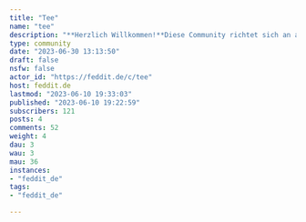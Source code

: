 ```yaml
---
title: "Tee" 
name: "tee"
description: "**Herzlich Willkommen!**Diese Community richtet sich an alle Freunde des Tees. Nicht nur Diskussionen zum echten Tee (Camellia sinensis) sind möglich, sondern auch zu Kräuter-, Früchte- und anderen Tees. Zeige uns deine Lieblingssorten, dein Teegeschirr oder diskutiere über Anbaugebiete, Sorten und Zubereitungsarten.**Regeln**Es gelten selbstverständlich die allgemeinen Regeln von Feddit.de, bei Bedarf werden eigene Community-Regeln eingeführt.**Leckere Communities**[Kaffee](https://feddit.de/c/kaffee) [Kochen](https://feddit.de/c/kochen)**Credits**Banner: [Unsplash](https://unsplash.com/de/fotos/hIY-acW8e3w), Icon: [Wikimedia](https://commons.wikimedia.org/w/index.php?curid=48156939)"
type: community
date: "2023-06-30 13:13:50"
draft: false
nsfw: false
actor_id: "https://feddit.de/c/tee"
host: feddit.de
lastmod: "2023-06-10 19:33:03"
published: "2023-06-10 19:22:59"
subscribers: 121
posts: 4
comments: 52
weight: 4
dau: 3
wau: 3
mau: 36
instances:
- "feddit_de"
tags: 
- "feddit_de"

---
```


